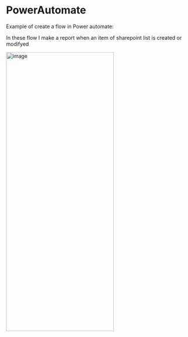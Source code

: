 # PowerAutomate
Example of create a flow in Power automate:

In these flow I make a report when an item of sharepoint list is created or modifyed

<img width="295" height="763" alt="image" src="https://github.com/user-attachments/assets/be8e5b8a-7ac9-4ada-a566-d7b6bde1e905" />

